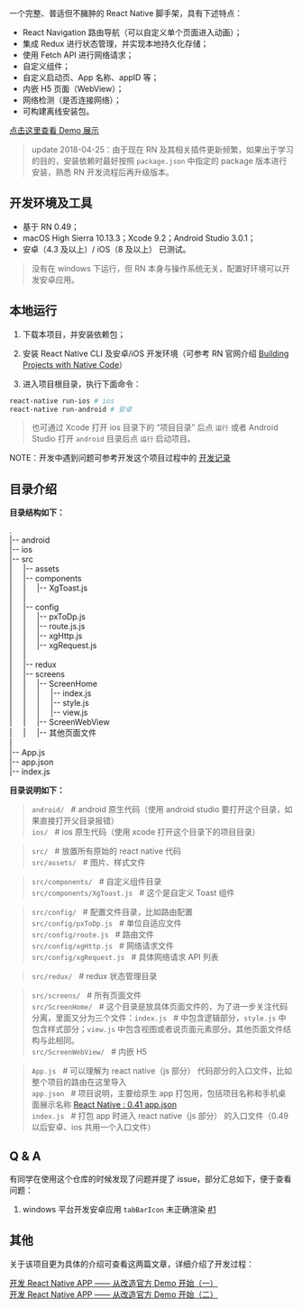 一个完整、普适但不臃肿的 React Native 脚手架，具有下述特点：

* React Navigation 路由导航（可以自定义单个页面进入动画）；
* 集成 Redux 进行状态管理，并实现本地持久化存储；
* 使用 Fetch API 进行网络请求；
* 自定义组件；
* 自定义启动页、App 名称、appID 等；
* 内嵌 H5 页面（WebView）；
* 网络检测（是否连接网络）；
* 可构建离线安装包。

[点击这里查看 Demo 展示](http://ol9ge41ud.bkt.clouddn.com/complete_intro.gif)

> update 2018-04-25：由于现在 RN 及其相关插件更新频繁，如果出于学习的目的，安装依赖时最好按照 `package.json` 中指定的 package 版本进行安装，熟悉 RN 开发流程后再升级版本。

## 开发环境及工具

* 基于 RN 0.49；
* macOS High Sierra 10.13.3；Xcode 9.2；Android Studio 3.0.1；
* 安卓（4.3 及以上）/ iOS（8 及以上） 已测试。

> 没有在 windows 下运行，但 RN 本身与操作系统无关，配置好环境可以开发安卓应用。

## 本地运行

1.  下载本项目，并安装依赖包；
2.  安装 React Native CLI 及安卓/iOS 开发环境（可参考 RN 官网介绍 [Building Projects with Native Code](https://facebook.github.io/react-native/docs/getting-started.html)）

3.  进入项目根目录，执行下面命令：

```bash
react-native run-ios # ios
react-native run-android # 安卓
```

> 也可通过 Xcode 打开 ios 目录下的 “项目目录” 后点 `运行` 或者 Android Studio 打开 `android` 目录后点 `运行` 启动项目。

NOTE：开发中遇到问题可参考开发这个项目过程中的 [开发记录](https://github.com/xiaogliu/step_by_step/tree/master/04_JS_Framework/1_react/react_native)

## 目录介绍

**目录结构如下：**

.  
 |-- android &nbsp;  
 |-- ios &nbsp;  
 |-- src &nbsp;  
 | &nbsp;&nbsp;&nbsp; |-- assets  
 | &nbsp;&nbsp;&nbsp; |-- components  
 | &nbsp;&nbsp;&nbsp; | &nbsp;&nbsp;&nbsp; |-- XgToast.js  
 | &nbsp;&nbsp;&nbsp; |  
 | &nbsp;&nbsp;&nbsp; |-- config  
 | &nbsp;&nbsp;&nbsp; | &nbsp;&nbsp;&nbsp; |-- pxToDp.js  
 | &nbsp;&nbsp;&nbsp; | &nbsp;&nbsp;&nbsp; |-- route.js.js  
 | &nbsp;&nbsp;&nbsp; | &nbsp;&nbsp;&nbsp; |-- xgHttp.js  
 | &nbsp;&nbsp;&nbsp; | &nbsp;&nbsp;&nbsp; |-- xgRequest.js  
 | &nbsp;&nbsp;&nbsp; |  
 | &nbsp;&nbsp;&nbsp; |-- redux  
 | &nbsp;&nbsp;&nbsp; |-- screens  
 | &nbsp;&nbsp;&nbsp; | &nbsp;&nbsp;&nbsp; |-- ScreenHome  
 | &nbsp;&nbsp;&nbsp; | &nbsp;&nbsp;&nbsp; | &nbsp;&nbsp;&nbsp; |-- index.js  
 | &nbsp;&nbsp;&nbsp; | &nbsp;&nbsp;&nbsp; | &nbsp;&nbsp;&nbsp; |-- style.js  
 | &nbsp;&nbsp;&nbsp; | &nbsp;&nbsp;&nbsp; | &nbsp;&nbsp;&nbsp; |-- view.js  
 | &nbsp;&nbsp;&nbsp; | &nbsp;&nbsp;&nbsp; |-- ScreenWebView  
 | &nbsp;&nbsp;&nbsp; | &nbsp;&nbsp;&nbsp; |-- 其他页面文件  
 |  
 |-- App.js  
 |-- app.json  
 |-- index.js

**目录说明如下：**

> `android/` &nbsp; # android 原生代码（使用 android studio 要打开这个目录，如果直接打开父目录报错）  
> `ios/` &nbsp; # ios 原生代码（使用 xcode 打开这个目录下的项目目录）

> `src/` &nbsp; # 放置所有原始的 react native 代码  
> `src/assets/` &nbsp; # 图片、样式文件

> `src/components/` &nbsp; # 自定义组件目录  
> `src/components/XgToast.js` &nbsp; # 这个是自定义 Toast 组件

> `src/config/` &nbsp; # 配置文件目录，比如路由配置  
> `src/config/pxToDp.js` &nbsp; # 单位自适应文件  
> `src/config/route.js` &nbsp; # 路由文件  
> `src/config/xgHttp.js` &nbsp; # 网络请求文件  
> `src/config/xgRequest.js` &nbsp; # 具体网络请求 API 列表

> `src/redux/` &nbsp; # redux 状态管理目录

> `src/screens/` &nbsp; # 所有页面文件  
> `src/ScreenHome/` &nbsp; # 这个目录是放具体页面文件的，为了进一步关注代码分离，里面又分为三个文件：`index.js` &nbsp; # 中包含逻辑部分，`style.js` 中包含样式部分；`view.js` 中包含视图或者说页面元素部分。其他页面文件结构与此相同。  
> `src/ScreenWebView/` &nbsp; # 内嵌 H5

> `App.js` &nbsp; # 可以理解为 react native（js 部分） 代码部分的入口文件，比如整个项目的路由在这里导入  
> `app.json` &nbsp; # 项目说明，主要给原生 app 打包用，包括项目名称和手机桌面展示名称 [React Native : 0.41 app.json](https://stackoverflow.com/questions/42409459/react-native-0-41-app-json)  
> `index.js` &nbsp; # 打包 app 时进入 react native（js 部分） 的入口文件（0.49 以后安卓、ios 共用一个入口文件）

## Q & A

有同学在使用这个仓库的时候发现了问题并提了 issue，部分汇总如下，便于查看问题：

1.  windows 平台开发安卓应用 `tabBarIcon` 未正确渲染 [#1](https://github.com/xiaogliu/react_native_complete_demo/issues/1)

## 其他

关于该项目更为具体的介绍可查看这两篇文章，详细介绍了开发过程：

[开发 React Native APP —— 从改造官方 Demo 开始（一）](https://xiaogliu.github.io/2018/02/27/develop-react-native-app-1/)  
[开发 React Native APP —— 从改造官方 Demo 开始（二）](https://xiaogliu.github.io/2018/02/27/develop-react-native-app-2/)
